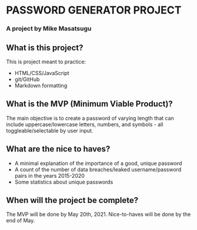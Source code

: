 # PASSWORD GENERATOR PROJECT
### A project by Mike Masatsugu


## What is this project?
This is project meant to practice:
- HTML/CSS/JavaScript
- git/GitHub
- Markdown formatting

## What is the MVP (Minimum Viable Product)?
The main objective is to create a password of varying length that can include uppercase/lowercase letters, numbers, and symbols - all toggleable/selectable by user input.

## What are the nice to haves?
- A minimal explanation of the importance of a good, unique password
- A count of the number of data breaches/leaked username/password pairs in the years 2015-2020
- Some statistics about unique passwords

## When will the project be complete?
The MVP will be done by May 20th, 2021.
Nice-to-haves will be done by the end of May.